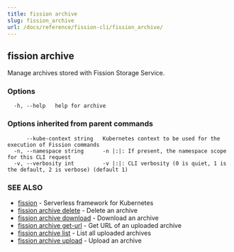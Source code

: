 ```yaml
---
title: fission archive
slug: fission_archive
url: /docs/reference/fission-cli/fission_archive/
---
```

## fission archive

Manage archives stored with Fission Storage Service.

### Options

```
  -h, --help   help for archive
```

### Options inherited from parent commands

```
      --kube-context string   Kubernetes context to be used for the execution of Fission commands
  -n, --namespace string      -n |:|: If present, the namespace scope for this CLI request
  -v, --verbosity int         -v |:|: CLI verbosity (0 is quiet, 1 is the default, 2 is verbose) (default 1)
```

### SEE ALSO

* [fission](/docs/reference/fission-cli/fission/)	 - Serverless framework for Kubernetes
* [fission archive delete](/docs/reference/fission-cli/fission_archive_delete/)	 - Delete an archive
* [fission archive download](/docs/reference/fission-cli/fission_archive_download/)	 - Download an archive
* [fission archive get-url](/docs/reference/fission-cli/fission_archive_get-url/)	 - Get URL of an uploaded archive
* [fission archive list](/docs/reference/fission-cli/fission_archive_list/)	 - List all uploaded archives
* [fission archive upload](/docs/reference/fission-cli/fission_archive_upload/)	 - Upload an archive

